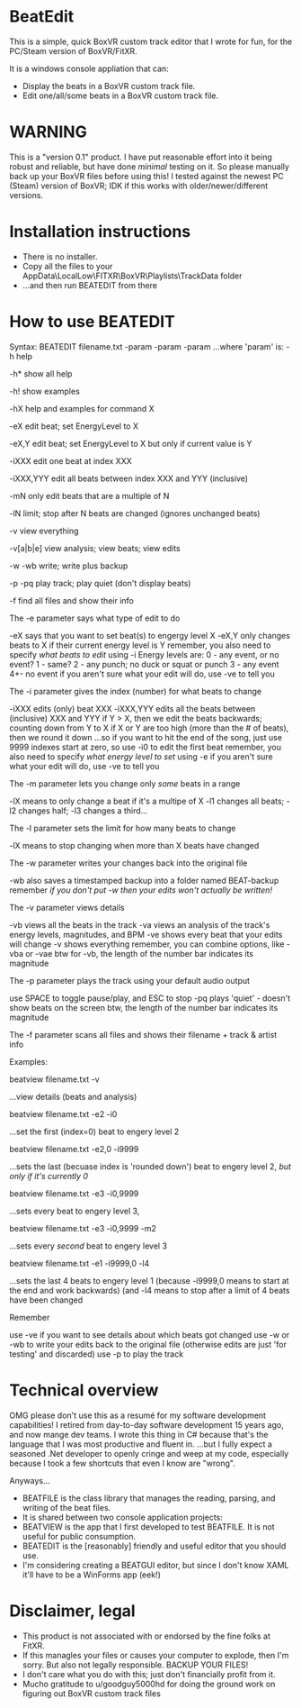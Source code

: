 # BeatEdit

This is a simple, quick BoxVR custom track editor that I wrote for fun,
for the PC/Steam version of BoxVR/FitXR.

It is a windows console appliation that can:
- Display the beats in a BoxVR custom track file.
- Edit one/all/some beats in a BoxVR custom track file.

WARNING
=======
This is a "version 0.1" product.  I have put reasonable effort into it being robust and
reliable, but have done *minimal* testing on it.
So please manually back up your BoxVR files before using this!
I tested against the newest PC (Steam) version of BoxVR; IDK if this works with
older/newer/different versions.

Installation instructions
=========================
- There is no installer.
- Copy all the files to your AppData\LocalLow\FITXR\BoxVR\Playlists\TrackData folder
- ...and then run BEATEDIT from there

How to use BEATEDIT
===================
Syntax:  BEATEDIT filename.txt -param -param -param
...where 'param' is:
   -h        help
   
   -h*       show all help
   
   -h!       show examples
   
   -hX       help and examples for command X
   
   -eX       edit beat; set EnergyLevel to X
   
   -eX,Y     edit beat; set EnergyLevel to X but only if current value is Y
   
   -iXXX     edit one beat at index XXX
   
   -iXXX,YYY edit all beats between index XXX and YYY (inclusive)
   
   -mN       only edit beats that are a multiple of N
   
   -lN       limit; stop after N beats are changed (ignores unchanged beats)
   
   -v        view everything
   
   -v[a|b|e] view analysis; view beats; view edits
   
   -w -wb    write; write plus backup
   
   -p -pq    play track; play quiet (don't display beats)
   
   -f        find all files and show their info
   

The -e parameter says what type of edit to do

   -eX says that you want to set beat(s) to engergy level X
   -eX,Y only changes beats to X if their current energy level is Y
   remember, you also need to specify *what beats to edit* using -i
   Energy levels are:
     0 - any event, or no event?
     1 - same?
     2 - any punch; no duck or squat or punch
     3 - any event
     4+- no event
   if you aren't sure what your edit will do, use -ve to tell you

The -i parameter gives the index (number) for what beats to change

   -iXXX edits (only) beat XXX
   -iXXX,YYY edits all the beats between (inclusive) XXX and YYY
   if Y > X, then we edit the beats backwards; counting down from Y to X
   if X or Y are too high (more than the # of beats), then we round it down
   ...so if you want to hit the end of the song, just use 9999
   indexes start at zero, so use -i0 to edit the first beat
   remember, you also need to specify *what energy level to set* using -e
   if you aren't sure what your edit will do, use -ve to tell you

The -m parameter lets you change only *some* beats in a range

   -lX means to only change a beat if it's a multipe of X
   -l1 changes all beats; -l2 changes half; -l3 changes a third...

The -l parameter sets the limit for how many beats to change

   -lX means to stop changing when more than X beats have changed

The -w parameter  writes your changes back into the original file

   -wb also saves a timestamped backup into a folder named BEAT-backup
   remember *if you don't put -w then your edits won't actually be written!*

The -v parameter views details

   -vb views all the beats in the track
   -va views an analysis of the track's energy levels, magnitudes, and BPM
   -ve shows every beat that your edits will change
   -v  shows everything
   remember, you can combine options, like -vba or -vae
   btw for -vb, the length of the number bar indicates its magnitude

The -p parameter plays the track using your default audio output

   use SPACE to toggle pause/play, and ESC to stop
   -pq plays 'quiet' - doesn't show beats on the screen
   btw, the length of the number bar indicates its magnitude

The -f parameter scans all files and shows their filename + track & artist info

Examples:

beatview filename.txt -v

...view details (beats and analysis)


beatview filename.txt -e2 -i0

...set the first (index=0) beat to engery level 2


beatview filename.txt -e2,0 -i9999

...sets the last (becuase index is 'rounded down') beat to engery level 2,
*but only if it's currently 0*


beatview filename.txt -e3 -i0,9999

...sets every beat to engery level 3,


beatview filename.txt -e3 -i0,9999 -m2

...sets every *second* beat to engery level 3


beatview filename.txt -e1 -i9999,0 -l4

...sets the last 4 beats to engery level 1
   (because -i9999,0 means to start at the end and work backwards)
   (and -l4 means to stop after a limit of 4 beats have been changed


Remember

   use -ve if you want to see details about which beats got changed
   use -w or -wb to write your edits back to the original file
     (otherwise edits are just 'for testing' and discarded)
   use -p to play the track

Technical overview
==================
OMG please don't use this as a resumé for my software development capabilities!
I retired from day-to-day software development 15 years ago, and now mange dev teams.
I wrote this thing in C# because that's the language that I was most productive and fluent in.
...but I fully expect a seasoned .Net developer to openly cringe and weep at my code, especially
   because I took a few shortcuts that even I know are "wrong".

Anyways...
- BEATFILE is the class library that manages the reading, parsing, and writing of the beat files.
- It is shared between two console application projects:
- BEATVIEW is the app that I first developed to test BEATFILE.  It is not useful for public consumption.
- BEATEDIT is the [reasonably] friendly and useful editor that you should use.
- I'm considering creating a BEATGUI editor, but since I don't know XAML it'll have to be a WinForms app (eek!)

Disclaimer, legal
==================
- This product is not associated with or endorsed by the fine folks at FitXR.
- If this managles your files or causes your computer to explode, then I'm sorry.  But also not legally responsible.
  BACKUP YOUR FILES!
- I don't care what you do with this; just don't financially profit from it.
- Mucho gratitude to u/goodguy5000hd for doing the ground work on figuring out BoxVR custom track files
